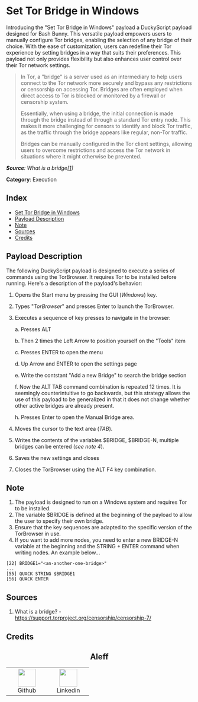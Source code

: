 # Set Tor Bridge in Windows

Introducing the "Set Tor Bridge in Windows" payload a DuckyScript payload designed for Bash Bunny. This versatile payload empowers users to manually configure Tor bridges, enabling the selection of any bridge of their choice. With the ease of customization, users can redefine their Tor experience by setting bridges in a way that suits their preferences. This payload not only provides flexibility but also enhances user control over their Tor network settings.

> In Tor, a "bridge" is a server used as an intermediary to help users connect to the Tor network more securely and bypass any restrictions or censorship on accessing Tor. Bridges are often employed when direct access to Tor is blocked or monitored by a firewall or censorship system.
>
> Essentially, when using a bridge, the initial connection is made through the bridge instead of through a standard Tor entry node. This makes it more challenging for censors to identify and block Tor traffic, as the traffic through the bridge appears like regular, non-Tor traffic.
>
> Bridges can be manually configured in the Tor client settings, allowing users to overcome restrictions and access the Tor network in situations where it might otherwise be prevented.

***Source**: What is a bridge\[[1](#sources)]*

**Category**: Execution

## Index

- [Set Tor Bridge in Windows](#set-tor-bridge-in-windows)
- [Payload Description](#payload-description)
- [Note](#note)
- [Sources](#sources)
- [Credits](#credits)

## Payload Description

The following DuckyScript payload is designed to execute a series of commands using the TorBrowser. It requires Tor to be installed before running. Here's a description of the payload's behavior:

1. Opens the Start menu by pressing the GUI (*Windows*) key.
2. Types "*TorBrowser*" and presses Enter to launch the TorBrowser.
3. Executes a sequence of key presses to navigate in the browser:
    
   a. Presses ALT
   
   b. Then 2 times the Left Arrow to position yourself on the "Tools" item

   c. Presses ENTER to open the menu

   d. Up Arrow and ENTER to open the settings page

   e. Write the contstant "Add a new Bridge" to search the bridge section
   
   f. Now the ALT TAB command combination is repeated 12 times. It is seemingly counterintuitive to go backwards, but this strategy allows the use of this payload to be generalized in that it does not change whether other active bridges are already present.
   
   h. Presses Enter to open the Manual Bridge area.
5. Moves the cursor to the text area (*TAB*).
6. Writes the contents of the variables $BRIDGE, $BRIDGE-N, multiple bridges can be entered (*see note 4*).
7. Saves the new settings and closes
8. Closes the TorBrowser using the ALT F4 key combination.

## Note

1) The payload is designed to run on a Windows system and requires Tor to be installed.
2) The variable $BRIDGE is defined at the beginning of the payload to allow the user to specify their own bridge.
3) Ensure that the key sequences are adapted to the specific version of the TorBrowser in use.
4) If you want to add more nodes, you need to enter a new BRIDGE-N variable at the beginning and the STRING + ENTER command when writing nodes. An example below...

```plaintext
[22] BRIDGE1="<an-another-one-bridge>"
...
[55] QUACK STRING $BRIDGE1
[56] QUACK ENTER
```

## Sources

1. What is a bridge? - https://support.torproject.org/censorship/censorship-7/

## Credits

<h2 align="center">Aleff</h2>
<div align=center>
<table>
  <tr>
    <td align="center" width="96">
      <a href="https://github.com/aleff-github">
        <img src=https://github.com/aleff-github/aleff-github/blob/main/img/github.png?raw=true width="48" height="48" />
      </a>
      <br>Github
    </td>
    <td align="center" width="96">
      <a href="https://www.linkedin.com/in/alessandro-greco-aka-aleff/">
        <img src=https://github.com/aleff-github/aleff-github/blob/main/img/linkedin.png?raw=true width="48" height="48" />
      </a>
      <br>Linkedin
    </td>
  </tr>
</table>
</div>